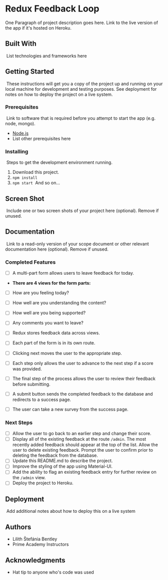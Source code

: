 # Redux Feedback Loop

One Paragraph of project description goes here. Link to the live version of the app if it's hosted on Heroku.
​
## Built With
​
List technologies and frameworks here
​
## Getting Started
​
These instructions will get you a copy of the project up and running on your local machine for development and testing purposes. See deployment for notes on how to deploy the project on a live system.
​
### Prerequisites
​
Link to software that is required before you attempt to start the app (e.g. node, mongo).
​
- [Node.js](https://nodejs.org/en/)
- List other prerequisites here
​
### Installing
​
Steps to get the development environment running.
​
1. Download this project.
2. `npm install`
3. `npm start`
​
And so on...
​
## Screen Shot
​
Include one or two screen shots of your project here (optional). Remove if unused.
​
## Documentation
​
Link to a read-only version of your scope document or other relevant documentation here (optional). Remove if unused.
​
### Completed Features
- [ ] A multi-part form allows users to leave feedback for today.
- **There are 4 views for the form parts:**
- [ ] How are you feeling today?
- [ ] How well are you understanding the content?
- [ ] How well are you being supported?
- [ ] Any comments you want to leave?

- [ ] Redux stores feedback data across views.
- [ ] Each part of the form is in its own route.
- [ ] Clicking next moves the user to the appropriate step​.
- [ ] Each step only allows the user to advance to the next step if a score was provided.
- [ ] The final step of the process allows the user to review their feedback before submitting.
- [ ] A submit button sends the completed feedback to the database and redirects to a success page.
- [ ] The user can take a new survey from the success page.

### Next Steps
- [ ] Allow the user to go back to an earlier step and change their score.
- [ ] Display all of the existing feedback at the route `/admin`. The most recently added feedback should appear at the top of the list. Allow the user to delete existing feedback. Prompt the user to confirm prior to deleting the feedback from the database.
- [ ] Update this README.md to describe the project.
- [ ] Improve the styling of the app using Material-UI.
- [ ] Add the ability to flag an existing feedback entry for further review on the `/admin` view.
- [ ] Deploy the project to Heroku. 
​
## Deployment
​
Add additional notes about how to deploy this on a live system
​
## Authors
- Lilith Štefánia Bentley
- Prime Academy Instructors
​
## Acknowledgments​
- Hat tip to anyone who's code was used
